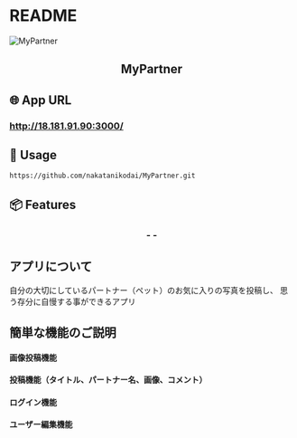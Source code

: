 # README
![MyPartner](https://d.kuku.lu/e3b42db017)

<h2 align="center">MyPartner</h2>

## 🌐 App URL
### **http://18.181.91.90:3000/**

## 💬 Usage
`https://github.com/nakatanikodai/MyPartner.git`


## 📦 Features
<h3 align="center">-  -</h3>

## アプリについて
自分の大切にしているパートナー（ペット）のお気に入りの写真を投稿し、
思う存分に自慢する事ができるアプリ

## 簡単な機能のご説明
#### 画像投稿機能
#### 投稿機能（タイトル、パートナー名、画像、コメント）
#### ログイン機能
#### ユーザー編集機能


